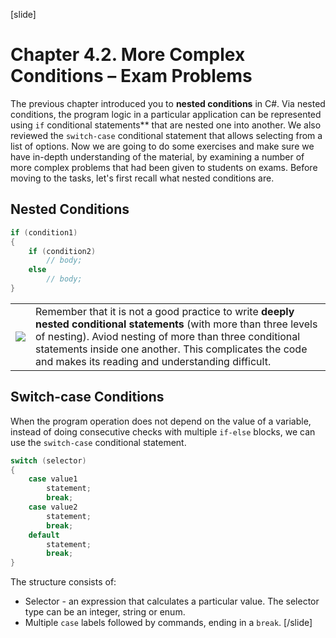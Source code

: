 [slide]
# Chapter 4.2. More Complex Conditions – Exam Problems

The previous chapter introduced you to **nested conditions** in C#. Via nested conditions, the program logic in a particular application can be represented using `if` conditional statements** that are nested one into another. We also reviewed the `switch-case` conditional statement that allows selecting from a list of options. Now we are going to do some exercises and make sure we have in-depth understanding of the material, by examining a number of more complex problems that had been given to students on exams. Before moving to the tasks, let's first recall what nested conditions are.

## Nested Conditions

```csharp
if (condition1)
{
    if (condition2)
        // body; 
    else
        // body;
}
```

<table><tr><td><img src="https://github.com/SoftUni/Programming-Basics-Book-CSharp-EN/blob/master/assets/alert-icon.png" style="max-width:50px" /></td><td>Remember that it is not a good practice to write <strong>deeply nested conditional statements</strong> (with more than three levels of nesting). Aviod nesting of more than three conditional statements inside one another. This complicates the code and makes its reading and understanding difficult.</td>
</tr></table>

## Switch-case Conditions

When the program operation does not depend on the value of a variable, instead of doing consecutive checks with multiple `if-else` blocks, we can use the `switch-case` conditional statement.

```csharp
switch (selector)
{
    case value1
        statement;
        break;
    case value2
        statement;
        break;
    default
        statement;
        break;
}
```

The structure consists of:
- Selector - an expression that calculates a particular value. The selector type can be an integer, string or enum.
- Multiple `case` labels followed by commands, ending in a `break`.
[/slide]